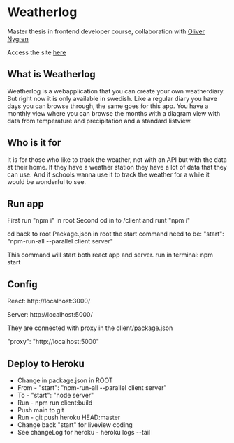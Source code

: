 # Weatherlog

Master thesis in frontend developer course, collaboration with [Oliver Nygren](https://github.com/olivernygren)


Access the site [here](https://daily-weatherlog.herokuapp.com/)

## What is Weatherlog
Weatherlog is a webapplication that you can create your own weatherdiary. But right now it is only available in swedish. 
Like a regular diary you have days you can browse through, the same goes for this app.
You have a monthly view where you can browse the months with a diagram view with data from temperature and precipitation and a standard listview.

## Who is it for
It is for those who like to track the weather, not with an API but with the data at their home. If they have a weather station they have a lot of data that they can use. 
And if schools wanna use it to track the weather for a while it would be wonderful to see.

## Run app

First run "npm i" in root
Second cd in to /client and runt "npm i"

cd back to root 
Package.json in root the start command need to be: 
"start": "npm-run-all --parallel client server"

This command will start both react app and server.
run in terminal: npm start

## Config

React: http://localhost:3000/

Server: http://localhost:5000/

They are connected with proxy in the client/package.json

"proxy": "http://localhost:5000"

## Deploy to Heroku

- Change in package.json in ROOT
- From - "start": "npm-run-all --parallel client server"
- To - "start": "node server"
- Run - npm run client:build
- Push main to git
- Run - git push heroku HEAD:master
- Change back "start" for liveview coding
- See changeLog for heroku - heroku logs --tail
